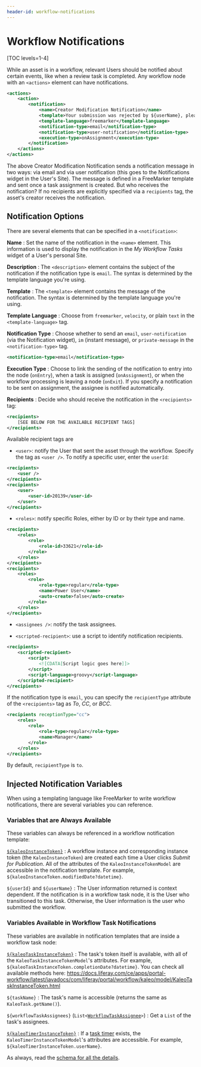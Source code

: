 ```yaml
---
header-id: workflow-notifications
---
```


# Workflow Notifications

[TOC levels=1-4]

While an asset is in a workflow, relevant Users should be notified about certain
events, like when a review task is completed. Any workflow node with an
`<actions>` element can have notifications.

```xml
<actions>
    <action>
        <notification>
            <name>Creator Modification Notification</name>
            <template>Your submission was rejected by ${userName}, please modify and resubmit.</template>
            <template-language>freemarker</template-language>
            <notification-type>email</notification-type>
            <notification-type>user-notification</notification-type>
            <execution-type>onAssignment</execution-type>
        </notification>
    </actions>
</actions>
```

The above Creator Modification Notification sends a notification message in two
ways: via email and via user notification (this goes to the Notifications widget
in the User's Site). The message is defined in a FreeMarker template and sent
once a task assignment is created. But who receives the notification? If no
recipients are explicitly specified via a `recipients` tag, the asset's creator
receives the notification.

## Notification Options

There are several elements that can be specified in a `<notification>`:

**Name**
: Set the name of the notification in the `<name>` element. This information is
used to display the notification in the _My Workflow Tasks_ widget of a User's
personal Site.

**Description**
: The `<description>` element contains the subject of the notification if the
notification type is `email`. The syntax is determined by the template language
you're using.

**Template**
: The `<template>` element contains the message of the notification. The syntax
is determined by the template language you're using.

**Template Language**
: Choose from `freemarker`, `velocity`, or plain `text` in the
`<template-language>` tag.

**Notification Type**
: Choose whether to send an `email`, `user-notification` (via the Notification
widget), `im` (instant message), or `private-message` in the
`<notification-type>` tag.

```xml
<notification-type>email</notification-type>
```

**Execution Type**
: Choose to link the sending of the notification to entry into the node
(`onEntry`), when a task is assigned (`onAssignment`), or when the workflow
processing is leaving a node (`onExit`). If you specify a notification to be
sent on assignment, the assignee is notified automatically.

**Recipients**
: Decide who should receive the notification in the `<recipients>` tag:

```xml
<recipients>
    [SEE BELOW FOR THE AVAILABLE RECIPIENT TAGS]
</recipients>
```

Available recipient tags are

- `<user>`: notify the User that sent the asset through the workflow.
  Specify the tag as `<user />`. To notify a specific user, enter the
  `userId`:

```xml
<recipients>
    <user />
</recipients>
<recipients>
    <user>
        <user-id>20139</user-id>
    </user>
</recipients>
```

- `<roles>`: notify specific Roles, either by ID or by their type and name.

```xml
<recipients>
    <roles>
        <role>
            <role-id>33621</role-id>
        </role>
    </roles>
</recipients>
<recipients>
    <roles>
        <role>
            <role-type>regular</role-type>
            <name>Power User</name>
            <auto-create>false</auto-create>
        </role>
    </roles>
</recipients>
```

- `<assignees />`: notify the task assignees.

- `<scripted-recipient>`: use a script to identify notification recipients.

```xml
<recipients>
    <scripted-recipient>
        <script>
            <![CDATA[Script logic goes here]]>
        </script>
        <script-language>groovy</script-language>
    </scripted-recipient>
</recipients>
```

If the notification type is `email`, you can specify the `recipientType`
attribute of the `<recipients>` tag as _To_, _CC_, or _BCC_.

```xml
<recipients receptionType="cc">
    <roles>
        <role>
            <role-type>regular</role-type>
            <name>Manager</name>
        </role>
    </roles>
</recipients>
```

By default, `recipientType` is `to`.

## Injected Notification Variables

When using a templating language like FreeMarker to write workflow
notifications, there are several variables you can reference.

### Variables that are Always Available

These variables can always be referenced in a workflow notification template:

[`${kaleoInstanceToken}`](https://github.com/liferay/liferay-portal/blob/7.2.0-ga1/modules/apps/portal-workflow/portal-workflow-kaleo-api/src/main/java/com/liferay/portal/workflow/kaleo/model/KaleoInstanceToken.java)
: A workflow instance and corresponding instance token (the
`KaleoInstanceToken`) are created each time a User clicks _Submit for
Publication_. All of the attributes of the `KaleoInstanceTokenModel` are
accessible in the notification template. For example,
`${kaleoInstanceToken.modifiedDate?datetime}`.

`${userId}` and `${userName}`
: The User information returned is context dependent. If the notification is in
a workflow task node, it is the User who transitioned to this task.
Otherwise, the User information is the user who submitted the workflow.

### Variables Available in Workflow Task Notifications

These variables are available in notification templates that are inside a
workflow task node:

[`${kaleoTaskInstanceToken}`](https://github.com/liferay/liferay-portal/blob/7.2.0-ga1/modules/apps/portal-workflow/portal-workflow-kaleo-api/src/main/java/com/liferay/portal/workflow/kaleo/model/KaleoTaskInstanceToken.java)
: The task's token itself is available, with all of the
`KaleoTaskInstanceTokenModel`'s attributes. For example,
`${kaleoTaskInstanceToken.completionDate?datetime}`.
You can check all available methods here: https://docs.liferay.com/ce/apps/portal-workflow/latest/javadocs/com/liferay/portal/workflow/kaleo/model/KaleoTaskInstanceToken.html

`${taskName}`
: The task's name is accessible (returns the same as `KaleoTask.getName()`).

`${workflowTaskAssignees}` (`List<`[`WorkflowTaskAssignee`](https://github.com/liferay/liferay-portal/blob/7.2.0-ga1/portal-kernel/src/com/liferay/portal/kernel/workflow/WorkflowTaskAssignee.java)`>`)
: Get a `List` of the task's assignees.

[`${kaleoTimerInstanceToken}`](https://github.com/liferay/liferay-portal/blob/7.2.0-ga1/modules/apps/portal-workflow/portal-workflow-kaleo-api/src/main/java/com/liferay/portal/workflow/kaleo/model/KaleoTimerInstanceToken.java)
: If a [task
timer](/docs/7-2/reference/-/knowledge_base/r/workflow-task-nodes/#task-timers)
exists, the `KaleoTimerInstanceTokenModel`'s attributes are accessible. For
example, `${kaleoTimerInstanceToken.userName}`.

<!--
${kaleoInstanceToken.modifiedDate?datetime}

KaleoInstanceTokenModifiedDate = ?datetime${kaleoInstanceToken.modifiedDate}
User ID = ${userId}
User Name = ${userName}
Task Name = ${taskName}
KaleoTaskInstanceToken = ${kaleoTaskInstanceToken}
Task Assignees = ${workflowTaskAssignees}

What's this?

All variables that are within the workflowContext. What depends on the context of who is sending the action.

```java
for (Map.Entry<String, Serializable> entry :
        workflowContext.entrySet()) {

    template.put(entry.getKey(), entry.getValue());
}
```
-->

As always, read the
[schema for all the details](https://www.liferay.com/dtd/liferay-workflow-definition_7_1_0.xsd).

